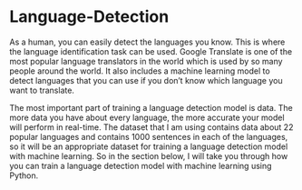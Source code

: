 # Language-Detection

As a human, you can easily detect the languages you know. This is where the language identification task can be used. Google Translate is one of the most popular language translators in the world which is used by so many people around the world. It also includes a machine learning model to detect languages that you can use if you don’t know which language you want to translate.

The most important part of training a language detection model is data. The more data you have about every language, the more accurate your model will perform in real-time. The dataset that I am using contains data about 22 popular languages and contains 1000 sentences in each of the languages, so it will be an appropriate dataset for training a language detection model with machine learning. So in the section below, I will take you through how you can train a language detection model with machine learning using Python.
